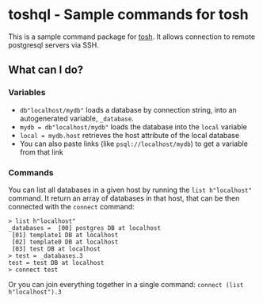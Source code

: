 # toshql - Sample commands for tosh

This is a sample command package for [tosh](https://github.com/javitonino/tosh). It allows connection to remote postgresql servers via SSH.

## What can I do?

### Variables
 - `db"localhost/mydb"` loads a database by connection string, into an autogenerated variable, `_database`.
 - `mydb = db"localhost/mydb"` loads the database into the `local` variable
 - `local = mydb.host` retrieves the host attribute of the local database
 - You can also paste links (like `psql://localhost/mydb`) to get a variable from that link

### Commands

You can list all databases in a given host by running the `list h"localhost"` command. It return an array of databases in that host, that can be then connected with the `connect` command:

```
> list h"localhost"                                                                                                             
_databases =  [00] postgres DB at localhost                                                                                                                                                                              
 [01] template1 DB at localhost                                                                                      
 [02] template0 DB at localhost                                                                                                      
 [03] test DB at localhost
> test = _databases.3
test = test DB at localhost
> connect test
```

Or you can join everything together in a single command: `connect (list h"localhost").3`
